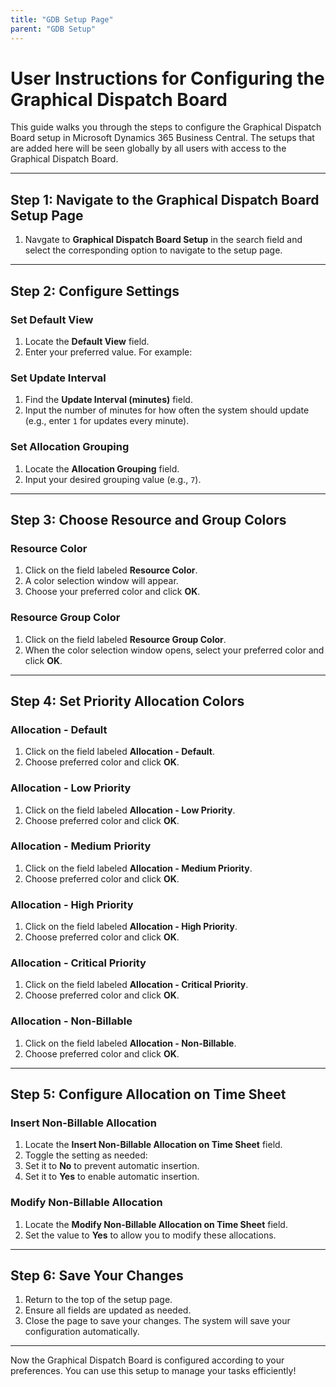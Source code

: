 ```yaml
---
title: "GDB Setup Page"
parent: "GDB Setup"
---
```


# **User Instructions for Configuring the Graphical Dispatch Board**

This guide walks you through the steps to configure the Graphical Dispatch
Board setup in Microsoft Dynamics 365 Business Central. The setups that are added here
will be seen globally by all users with access to the Graphical Dispatch Board. 

* * *

## **Step 1: Navigate to the Graphical Dispatch Board Setup Page**

   1. Navgate to **Graphical Dispatch Board Setup** in the search field and select the corresponding option to navigate to the setup page.

* * *

## **Step 2: Configure Settings**

### **Set Default View**

  1. Locate the **Default View** field.
  2. Enter your preferred value. For example:

### **Set Update Interval**

  1. Find the **Update Interval (minutes)** field.
  2. Input the number of minutes for how often the system should update (e.g., enter `1` for updates every minute).

### **Set Allocation Grouping**

  1. Locate the **Allocation Grouping** field.
  2. Input your desired grouping value (e.g., `7`).

* * *

## **Step 3: Choose Resource and Group Colors**

### **Resource Color**

  1. Click on the field labeled **Resource Color**.
  2. A color selection window will appear.
  3. Choose your preferred color and click **OK**.

### **Resource Group Color**

  1. Click on the field labeled **Resource Group Color**.
  2. When the color selection window opens, select your preferred color and click **OK**.

* * *

## **Step 4: Set Priority Allocation Colors**

### **Allocation - Default**

  1. Click on the field labeled **Allocation - Default**.
  2. Choose preferred color and click **OK**.

### **Allocation - Low Priority**

  1. Click on the field labeled **Allocation - Low Priority**.
  2. Choose preferred color and click **OK**.

### **Allocation - Medium Priority**

  1. Click on the field labeled **Allocation - Medium Priority**.
  2. Choose preferred color and click **OK**.

### **Allocation - High Priority**

  1. Click on the field labeled **Allocation - High Priority**.
  2. Choose preferred color and click **OK**.

### **Allocation - Critical Priority**

  1. Click on the field labeled **Allocation - Critical Priority**.
  2. Choose preferred color and click **OK**.

### **Allocation - Non-Billable**

  1. Click on the field labeled **Allocation - Non-Billable**.
  2. Choose preferred color and click **OK**.

* * *

## **Step 5: Configure Allocation on Time Sheet**

### **Insert Non-Billable Allocation**

  1. Locate the **Insert Non-Billable Allocation on Time Sheet** field.
  2. Toggle the setting as needed:
  3. Set it to **No** to prevent automatic insertion.
  4. Set it to **Yes** to enable automatic insertion.

### **Modify Non-Billable Allocation**

  1. Locate the **Modify Non-Billable Allocation on Time Sheet** field.
  2. Set the value to **Yes** to allow you to modify these allocations.

* * *

## **Step 6: Save Your Changes**

  1. Return to the top of the setup page.
  2. Ensure all fields are updated as needed.
  3. Close the page to save your changes. The system will save your configuration automatically.

* * *

Now the Graphical Dispatch Board is configured according to your preferences.
You can use this setup to manage your tasks efficiently!


